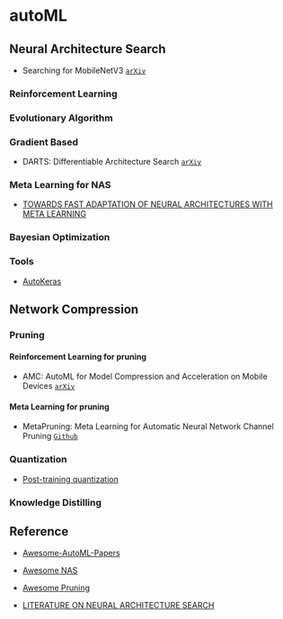 # autoML

## Neural Architecture Search

* Searching for MobileNetV3 [`arXiv`](https://arxiv.org/abs/1905.02244?context=cs)


### Reinforcement Learning

### Evolutionary Algorithm

### Gradient Based

* DARTS: Differentiable Architecture Search [`arXiv`](https://arxiv.org/abs/1806.09055)

### Meta Learning for NAS

* [TOWARDS FAST ADAPTATION OF NEURAL ARCHITECTURES WITH META LEARNING](https://openreview.net/forum?id=r1eowANFvr)

### Bayesian Optimization

### Tools

* [AutoKeras](https://autokeras.com/)

## Network Compression

### Pruning

#### Reinforcement Learning for pruning

* AMC: AutoML for Model Compression and Acceleration on Mobile Devices [`arXiv`](https://arxiv.org/abs/1802.03494)

#### Meta Learning for pruning

* MetaPruning: Meta Learning for Automatic Neural Network Channel Pruning [`Github`](https://github.com/liuzechun/MetaPruning)

### Quantization

* [Post-training quantization](https://www.tensorflow.org/lite/performance/post_training_quantization)

### Knowledge Distilling

## Reference
* [Awesome-AutoML-Papers](https://github.com/hibayesian/awesome-automl-papers)

* [Awesome NAS](https://github.com/D-X-Y/Awesome-NAS)

* [Awesome Pruning](https://github.com/he-y/Awesome-Pruning)

* [LITERATURE ON NEURAL ARCHITECTURE SEARCH](https://www.automl.org/automl/literature-on-neural-architecture-search/)



